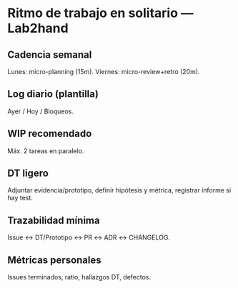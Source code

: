 # Ritmo de trabajo en solitario — Lab2hand

## Cadencia semanal
Lunes: micro-planning (15m). Viernes: micro-review+retro (20m).

## Log diario (plantilla)
Ayer / Hoy / Bloqueos.

## WIP recomendado
Máx. 2 tareas en paralelo.

## DT ligero
Adjuntar evidencia/prototipo, definir hipótesis y métrica, registrar informe si hay test.

## Trazabilidad mínima
Issue ↔ DT/Prototipo ↔ PR ↔ ADR ↔ CHANGELOG.

## Métricas personales
Issues terminados, ratio, hallazgos DT, defectos.
